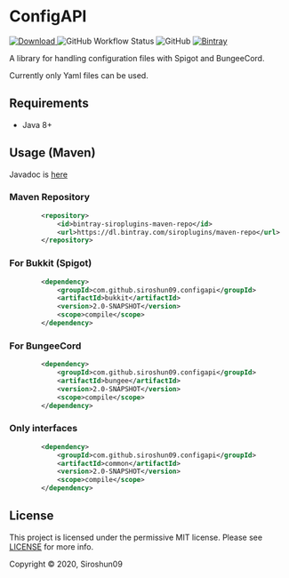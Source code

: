 # ConfigAPI

[![Download](https://api.bintray.com/packages/siroplugins/maven-repo/ConfigAPI/images/download.svg) ](https://bintray.com/siroshun/maven-repo/ConfigAPI/_latestVersion)
![GitHub Workflow Status](https://img.shields.io/github/workflow/status/SiroPlugins/ConfigAPI/Java%20CI)
![GitHub](https://img.shields.io/github/license/SiroPlugins/ConfigAPI)
[![Bintray](https://img.shields.io/bintray/v/siroplugins/maven-repo/ConfigAPI?color=orange&label=Javadoc)](https://siroplugins.github.io/ConfigAPI/)

A library for handling configuration files with Spigot and BungeeCord.

Currently only Yaml files can be used.

## Requirements

- Java 8+

## Usage (Maven)

Javadoc is [here](https://siroplugins.github.io/ConfigAPI/)

### Maven Repository

```xml
        <repository>
            <id>bintray-siroplugins-maven-repo</id>
            <url>https://dl.bintray.com/siroplugins/maven-repo</url>
        </repository>
```

### For Bukkit (Spigot)

```xml
        <dependency>
            <groupId>com.github.siroshun09.configapi</groupId>
            <artifactId>bukkit</artifactId>
            <version>2.0-SNAPSHOT</version>
            <scope>compile</scope>
        </dependency>
```

### For BungeeCord

```xml
        <dependency>
            <groupId>com.github.siroshun09.configapi</groupId>
            <artifactId>bungee</artifactId>
            <version>2.0-SNAPSHOT</version>
            <scope>compile</scope>
        </dependency>
```

### Only interfaces

```xml
        <dependency>
            <groupId>com.github.siroshun09.configapi</groupId>
            <artifactId>common</artifactId>
            <version>2.0-SNAPSHOT</version>
            <scope>compile</scope>
        </dependency>
```

## License

This project is licensed under the permissive MIT license. Please see [LICENSE](LICENSE) for more info.

Copyright © 2020, Siroshun09